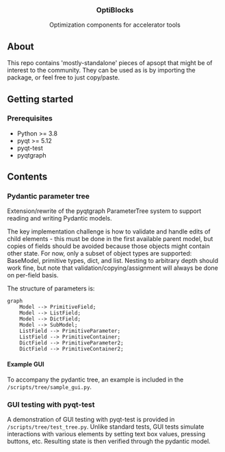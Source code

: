 <br/>
<div align="center">
  <h3 align="center">OptiBlocks</h3>
  <p align="center">
    Optimization components for accelerator tools
  </p>
</div>


## About
This repo contains 'mostly-standalone' pieces of apsopt that might be of interest to the community.
They can be used as is by importing the package, or feel free to just copy/paste.


## Getting started
### Prerequisites
* Python >= 3.8
* pyqt >= 5.12
* pyqt-test
* pyqtgraph

## Contents
### Pydantic parameter tree
Extension/rewrite of the pyqtgraph ParameterTree system to support reading and writing Pydantic 
models.

The key implementation challenge is how to validate and handle edits of child elements - this 
must be done in the first available parent model, but copies of fields should be avoided because 
those objects might contain other state. For now, only a subset of object types are supported: 
BaseModel, primitive types, dict, and list. Nesting to arbitrary depth should 
work fine, but note that validation/copying/assignment will always be done on per-field basis.

The structure of parameters is:

```mermaid
graph
    Model --> PrimitiveField;
    Model --> ListField;
    Model --> DictField;
    Model --> SubModel;
    ListField --> PrimitiveParameter;
    ListField --> PrimitiveContainer;
    DictField --> PrimitiveParameter2;
    DictField --> PrimitiveContainer2;
```

#### Example GUI

To accompany the pydantic tree, an example is included in the `/scripts/tree/sample_gui.py`.


### GUI testing with pyqt-test

A demonstration of GUI testing with pyqt-test is provided in `/scripts/tree/test_tree.py`. 
Unlike standard tests, GUI tests simulate interactions with various elements by setting text box 
values, pressing buttons, etc. Resulting state is then verified through the pydantic model.


